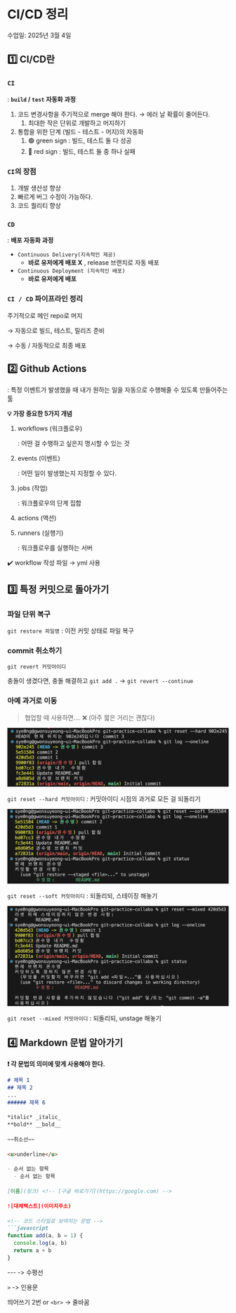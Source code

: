 # CI/CD 정리

수업일: 2025년 3월 4일

## 1️⃣ CI/CD란

### `CI`

: **`build` / `test` 자동화 과정**

1. 코드 변경사항을 주기적으로 merge 해야 한다. → 에러 날 확률이 줄어든다.
    1. 최대한 작은 단위로 개발하고 머지하기
2. 통합을 위한 단계 (빌드 - 테스트 - 머지)의 자동화
    1. 🟢 green sign : 빌드, 테스트 둘 다 성공
    2. 🔴 red sign : 빌드, 테스트 둘 중 하나 실패

### `CI`의 장점

1. 개발 생산성 향상
2. 빠르게 버그 수정이 가능하다.
3. 코드 퀄리티 향상

### `CD`

: **배포 자동화 과정**

- `Continuous Delivery(지속적인 제공)`
    - **바로 유저에게 배포 X** , release 브랜치로 자동 배포
- `Continuous Deployment (지속적인 배포)`
    - **바로 유저에게 배포**

### `CI / CD`  파이프라인 정리

주기적으로 메인 repo로 머지

→ 자동으로 빌드, 테스트, 릴리즈 준비

→ 수동 / 자동적으로 최종 배포

## 2️⃣ Github Actions

: 특정 이벤트가 발생했을 때 내가 원하는 일을 자동으로 수행해줄 수 있도록 만들어주는 툴

**💡 가장 중요한 5가지 개념**

1. workflows (워크플로우)
    
    : 어떤 걸 수행하고 싶은지 명시할 수 있는 것
    
2. events (이벤트)
    
    : 어떤 일이 발생했는지 지정할 수 있다.
    
3. jobs (작업)
    
    : 워크플로우의 단계 집합
    
4. actions (액션)
5. runners (실행기)
    
    : 워크플로우를 실행하는 서버
    

✔️ workflow 작성 파일 → yml 사용

## 3️⃣ 특정 커밋으로 돌아가기

### 파일 단위 복구

`git restore 파일명` : 이전 커밋 상태로 파일 복구

### commit 취소하기

`git revert 커밋아이디`

충돌이 생겼다면, 충돌 해결하고 `git add .` → `git revert --continue`

### 아예 과거로 이동

> 협업할 때 사용하면…. ❌ (아주 짧은 거리는 괜찮다)
> 

![`git reset --hard 커밋아이디` : 커밋아이디 시점의 과거로 모든 걸 되돌리기](ci-cd/hard.png)

`git reset --hard 커밋아이디` : 커밋아이디 시점의 과거로 모든 걸 되돌리기

![`git reset --soft 커밋아이디` : 되돌리되, 스테이징 해놓기](ci-cd/soft.png)

`git reset --soft 커밋아이디` : 되돌리되, 스테이징 해놓기

![`git reset --mixed 커밋아이디` : 되돌리되, unstage 해놓기](ci-cd/mixed.png)

`git reset --mixed 커밋아이디` : 되돌리되, unstage 해놓기

## 4️⃣ Markdown 문법 알아가기

**❗️ 각 문법의 의미에 맞게 사용해야 한다.**

```markdown
# 제목 1
## 제목 2
...
###### 제목 6

*italic* _italic_
**bold** __bold__

~~취소선~~

<u>underline</u>

- 순서 없는 항목
  - 순서 없는 항목

[이름](링크) <!-- [구글 바로가기](https://google.com) -->

![대체텍스트](이미지주소)

<!-- 코드 스타일로 보여지는 문법 -->
```javascript
function add(a, b = 1) {
  console.log(a, b)
  return a + b
}
```

--- -> 수평선

`>` -> 인용문

띄어쓰기 2번 or `<br>` -> 줄바꿈